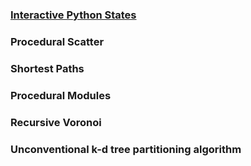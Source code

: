 ### [Interactive Python States](https://github.com/ribponce/particula/tree/master/tutorials/interactive_python_states)

### Procedural Scatter

### Shortest Paths

### Procedural Modules

### Recursive Voronoi

### Unconventional k-d tree partitioning algorithm

